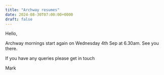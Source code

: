```yaml
---
title: "Archway resumes"
date: 2024-08-30T07:00:00+0000
draft: false
---
```

Hello, 

Archway mornings start again on Wednesday 4th Sep at 6.30am. See you there.

If you have any queries please get in touch

Mark
<!--more-->
